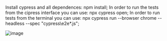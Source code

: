 Install cypress and all dependences: npm install;
In order to run the tests from the cipress interface you can use: npx cypress open;
In order to run tests from the terminal you can use: npx cypress run --browser chrome --headless --spec "cypress\e2e\*.js";


![image](https://github.com/user-attachments/assets/c6346713-ce1a-4fd5-a145-340281bcc619)
